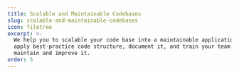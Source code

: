 ```yaml
---
title: Scalable and Maintainable Codebases
slug: scalable-and-maintainable-codebases
icon: filetree
excerpt: >-
  We help you to scalable your code base into a maintainable applications. We
  apply best-practice code structure, document it, and train your team to
  maintain and improve it.
order: 5
---
```



